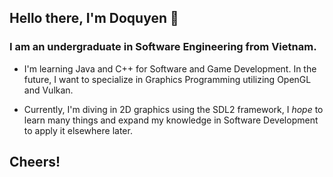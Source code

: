 ## Hello there, I'm Doquyen 👋

### I am an undergraduate in Software Engineering from Vietnam.

- I'm learning Java and C++ for Software and Game Development. In the future, I want to specialize in Graphics Programming utilizing OpenGL and Vulkan.

- Currently, I'm diving in 2D graphics using the SDL2 framework, I *hope* to learn many things and expand my knowledge in Software Development to apply it elsewhere later.

## Cheers!

